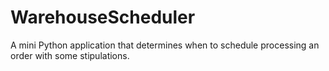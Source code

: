 # WarehouseScheduler
A mini Python application that determines when to schedule processing an order with some stipulations.
